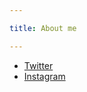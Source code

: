 ```yaml
---

title: About me

---
```


* [Twitter](https://twitter.com/yuqingliu19)
* [Instagram](https://www.instagram.com/yuqing_19)